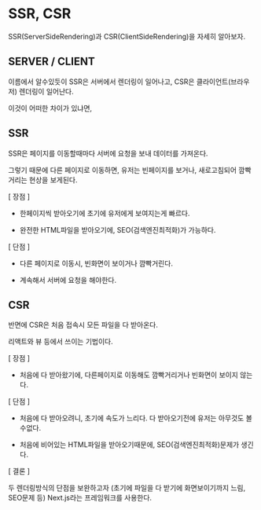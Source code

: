 # SSR, CSR
SSR(ServerSideRendering)과 CSR(ClientSideRendering)을 자세히 알아보자.


## SERVER / CLIENT 
이름에서 알수있듯이 SSR은 서버에서 렌더링이 일어나고, CSR은 클라이언트(브라우저) 렌더링이 일어난다.

이것이 어떠한 차이가 있냐면, 

## SSR

SSR은 페이지를 이동할때마다 서버에 요청을 보내 데이터를 가져온다.

그렇기 때문에 다른 페이지로 이동하면, 
유저는 빈페이지를 보거나, 새로고침되어 깜빡거리는 현상을 보게된다.

[ 장점 ]

- 한페이지씩 받아오기에 초기에 유저에게 보여지는게 빠르다.

- 완전한 HTML파일을 받아오기에, SEO(검색엔진최적화)가 가능하다.


[ 단점 ]  

- 다른 페이지로 이동시, 빈화면이 보이거나 깜빡거린다.

- 계속해서 서버에 요청을 해야한다.


## CSR

반면에 CSR은 처음 접속시 모든 파일을 다 받아온다.

리액트와 뷰 등에서 쓰이는 기법이다.

[ 장점 ]

- 처음에 다 받아왔기에, 다른페이지로 이동해도 깜빡거리거나 빈화면이 보이지 않는다.

[ 단점 ] 

- 처음에 다 받아오려니, 초기에 속도가 느리다.
다 받아오기전에 유저는 아무것도 볼수없다.

- 처음에 비어있는 HTML파일을 받아오기때문에, SEO(검색엔진최적화)문제가 생긴다.


[ 결론 ]

두 렌더링방식의 단점을 보완하고자
(초기에 파일을 다 받기에 화면보이기까지 느림, SEO문제 등) Next.js라는 프레임워크를 사용한다.

